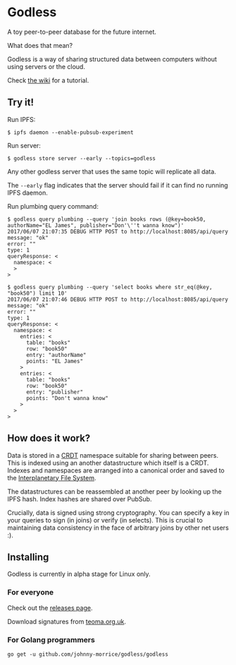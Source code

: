 # Godless

A toy peer-to-peer database for the future internet.

What does that mean?

Godless is a way of sharing structured data between computers without using servers or the cloud.

Check [the wiki](https://github.com/johnny-morrice/godless/wiki) for a tutorial.

## Try it!

Run IPFS:

```
$ ipfs daemon --enable-pubsub-experiment
```

Run server:

```
$ godless store server --early --topics=godless
```

Any other godless server that uses the same topic will replicate all data.

The `--early` flag indicates that the server should fail if it can find no running IPFS daemon.

Run plumbing query command:

```
$ godless query plumbing --query 'join books rows (@key=book50, authorName="EL James", publisher="Don'\''t wanna know")'
2017/06/07 21:07:35 DEBUG HTTP POST to http://localhost:8085/api/query
message: "ok"
error: ""
type: 1
queryResponse: <
  namespace: <
  >
>

$ godless query plumbing --query 'select books where str_eq(@key, "book50") limit 10'     
2017/06/07 21:07:46 DEBUG HTTP POST to http://localhost:8085/api/query
message: "ok"
error: ""
type: 1
queryResponse: <
  namespace: <
    entries: <
      table: "books"
      row: "book50"
      entry: "authorName"
      points: "EL James"
    >
    entries: <
      table: "books"
      row: "book50"
      entry: "publisher"
      points: "Don't wanna know"
    >
  >
>
```

## How does it work?

Data is stored in a [CRDT](https://en.wikipedia.org/wiki/Conflict-free_replicated_data_type) namespace suitable for sharing between peers.  This is indexed using an another datastructure which itself is a CRDT.  Indexes and namespaces are arranged into a canonical order and saved to the [Interplanetary File System](http://ipfs.io/).  

The datastructures can be reassembled at another peer by looking up the IPFS hash.  Index hashes are shared over PubSub.

Crucially, data is signed using strong cryptography.  You can specify a key in your queries to sign (in joins) or verify (in selects).  This is crucial to maintaining data consistency in the face of arbitrary joins by other net users :).

## Installing

Godless is currently in alpha stage for Linux only.

### For everyone

Check out the [releases page](https://github.com/johnny-morrice/godless/releases).

Download signatures from [teoma.org.uk](https://teoma.org.uk/godless.html).

### For Golang programmers

```
go get -u github.com/johnny-morrice/godless/godless
```
